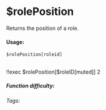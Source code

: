 # $rolePosition
Returns the position of a role.

#### Usage: 
`$rolePosition[roleid]`


<br/>
<discord-messages>
	<discord-message :bot="false" role-color="#ffcc9a" author="Member">
		!!exec $rolePosition[$roleID[muted]]
	</discord-message>
	<discord-message :bot="true" role-color="#0099ff" author="Custom Command" avatar="https://media.discordapp.net/avatars/725721249652670555/781224f90c3b841ba5b40678e032f74a.webp">
		2
	</discord-message>
</discord-messages>


##### Function difficulty: <Badge type="tip" text="Easy" vertical="middle" /> 
###### Tags: <Badge type="tip" text="Role" vertical="middle" /> <Badge type="tip" text="get position" vertical="middle" /> <Badge type="tip" text="position" vertical="middle" />